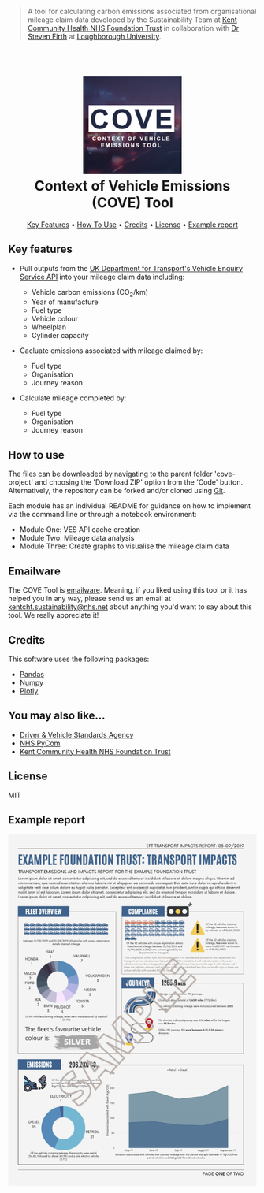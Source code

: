 > A tool for calculating carbon emissions associated from organisational mileage claim data developed by the Sustainability Team at [Kent Community Health NHS Foundation Trust](https://www.kentcht.nhs.uk/) in collaboration with [Dr Steven Firth](https://github.com/stevenkfirth) at [Loughborough University](https://www.lboro.ac.uk/departments/abce/).

<h1 align="center">
  <br>
  <img src="https://github.com/danwrisar/COVE_ContextOfVehicleEmissionsTool/blob/main/img/covelogo.png" alt="COVE Tool" width="200">
  <br>
  Context of Vehicle Emissions (COVE) Tool
  <br>
</h1>

<p align="center">
  <a href="#key-features">Key Features</a> •
  <a href="#how-to-use">How To Use</a> •
  <a href="#credits">Credits</a> •
  <a href="#license">License</a> •
  <a href="#example-report">Example report</a>
</p>

## Key features

* Pull outputs from the [UK Department for Transport's Vehicle Enquiry Service API](https://developer-portal.driver-vehicle-licensing.api.gov.uk/apis/vehicle-enquiry-service/vehicle-enquiry-service-description.html#vehicle-enquiry-service-api) into your mileage claim data including:
    - Vehicle carbon emissions (CO<sub>2</sub>/km)
    - Year of manufacture
    - Fuel type
    - Vehicle colour
    - Wheelplan
    - Cylinder capacity

* Cacluate emissions associated with mileage claimed by:
    - Fuel type
    - Organisation
    - Journey reason

* Calculate mileage completed by:
    - Fuel type
    - Organisation
    - Journey reason

## How to use

The files can be downloaded by navigating to the parent folder 'cove-project' and choosing the 'Download ZIP' option from the 'Code' button. Alternatively, the repository can be forked and/or cloned using [Git](https://git-scm.com).

Each module has an individual README for guidance on how to implement via the command line or through a notebook environment:

* Module One: VES API cache creation
* Module Two: Mileage data analysis
* Module Three: Create graphs to visualise the mileage claim data

## Emailware

The COVE Tool is [emailware](https://en.wiktionary.org/wiki/emailware). Meaning, if you liked using this tool or it has helped you in any way, please send us an email at <kentcht.sustainability@nhs.net> about anything you'd want to say about this tool. We really appreciate it!

## Credits

This software uses the following packages:

- [Pandas](https://pandas.pydata.org/)
- [Numpy](https://numpy.org/)
- [Plotly](https://pypi.org/project/plotly/)

## You may also like...

- [Driver & Vehicle Standards Agency](https://github.com/dvsa)
- [NHS PyCom](https://github.com/nhs-pycom/nhs.pycom)
- [Kent Community Health NHS Foundation Trust](https://kentcht.nhs.uk)

## License

MIT

## Example report

<img src="https://github.com/danwrisar/COVE_ContextOfVehicleEmissionsTool/blob/main/img/COVEReportSample.png" alt="COVE Tool">